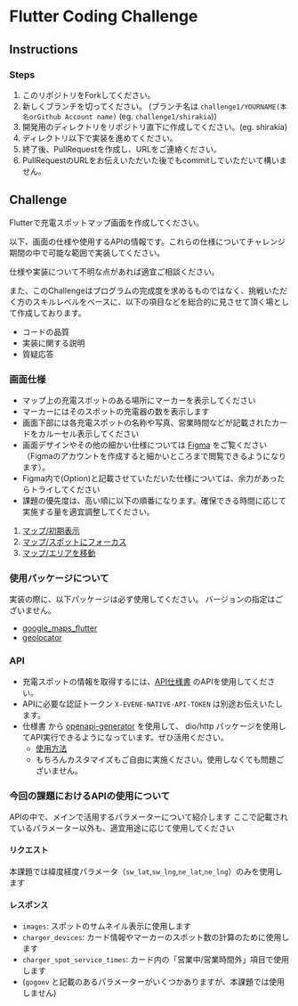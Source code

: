 # Flutter Coding Challenge

## Instructions

### Steps

1. このリポジトリをForkしてください。
2. 新しくブランチを切ってください。
(ブランチ名は `challenge1/YOURNAME(本名orGithub Account name)` (eg. `challenge1/shirakia`))
3. 開発用のディレクトリをリポジトリ直下に作成してください。(eg. shirakia)
4. ディレクトリ以下で実装を進めてください。
5. 終了後、PullRequestを作成し、URLをご連絡ください。
6. PullRequestのURLをお伝えいただいた後でもcommitしていただいて構いません。

## Challenge

Flutterで充電スポットマップ画面を作成してください。

以下、画面の仕様や使用するAPIの情報です。これらの仕様についてチャレンジ期間の中で可能な範囲で実装してください。

仕様や実装について不明な点があれば適宜ご相談ください。

また、このChallengeはプログラムの完成度を求めるものではなく、挑戦いただく方のスキルレベルをベースに、以下の項目などを総合的に見させて頂く場として作成しております。
- コードの品質
- 実装に関する説明
- 質疑応答

### 画面仕様
- マップ上の充電スポットのある場所にマーカーを表示してください
- マーカーにはそのスポットの充電器の数を表示します
- 画面下部には各充電スポットの名称や写真、営業時間などが記載されたカードをカルーセル表示してください
- 画面デザインやその他の細かい仕様については [Figma](https://www.figma.com/file/q4i9uo1n4poIbO7iGPbqQH/?node-id=1414-77) をご覧ください（Figmaのアカウントを作成すると細かいところまで閲覧できるようになります）。
- Figma内で(Option)と記載させていただいた仕様については、余力があったらトライしてください
- 課題の優先度は、高い順に以下の順番になります。確保できる時間に応じて実施する量を適宜調整してください。
1. [マップ/初期表示](https://www.figma.com/file/q4i9uo1n4poIbO7iGPbqQH/ENECHANGE-%E3%82%A8%E3%83%B3%E3%82%B8%E3%83%8B%E3%82%A2%E3%83%81%E3%83%A3%E3%83%AC%E3%83%B3%E3%82%B8?type=design&node-id=1414-78&mode=design&t=HALw18VIzoL2un47-4)
1. [マップ/スポットにフォーカス](https://www.figma.com/file/q4i9uo1n4poIbO7iGPbqQH/ENECHANGE-%E3%82%A8%E3%83%B3%E3%82%B8%E3%83%8B%E3%82%A2%E3%83%81%E3%83%A3%E3%83%AC%E3%83%B3%E3%82%B8?type=design&node-id=1417-511&mode=design&t=HALw18VIzoL2un47-4)
1. [マップ/エリアを移動](https://www.figma.com/file/q4i9uo1n4poIbO7iGPbqQH/ENECHANGE-%E3%82%A8%E3%83%B3%E3%82%B8%E3%83%8B%E3%82%A2%E3%83%81%E3%83%A3%E3%83%AC%E3%83%B3%E3%82%B8?type=design&node-id=1414-319&mode=design&t=HALw18VIzoL2un47-4)

### 使用パッケージについて
実装の際に、以下パッケージは必ず使用してください。
バージョンの指定はございません。
- [google_maps_flutter](https://pub.dev/packages/google_maps_flutter)
- [geolocator](https://pub.dev/packages/geolocator)

### API

- 充電スポットの情報を取得するには、[API仕様書](https://stg.evene.jp/apidocs/charger_spots#/charger_spots) のAPIを使用してください。
- APIに必要な認証トークン `X-EVENE-NATIVE-API-TOKEN` は別途お伝えいたします。
- 仕様書 から [openapi-generator](https://openapi-generator.tech/) を使用して、 dio/http パッケージを使用してAPI実行できるようになっています。ぜひ活用ください。
    - [使用方法](./docs/guide_api_sdk.md)   
    - もちろんカスタマイズもご自由に実施ください。使用しなくても問題ございません。

### 今回の課題におけるAPIの使用について
APIの中で、メインで活用するパラメーターについて紹介します
ここで記載されているパラメーター以外も、適宜用途に応じて使用してください

####  リクエスト
本課題では緯度経度パラメータ（`sw_lat`,`sw_lng`,`ne_lat`,`ne_lng`）のみを使用します

#### レスポンス
- `images`: スポットのサムネイル表示に使用します
- `charger_devices`: カード情報やマーカーのスポット数の計算のために使用します
- `charger_spot_service_times`: カード内の「営業中/営業時間外」項目で使用します
- (`gogoev` と記載のあるパラメーターがいくつかありますが、本課題では使用しません)
